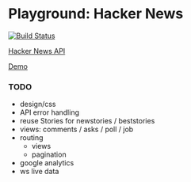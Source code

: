 # Playground: Hacker News
[![Build Status](https://travis-ci.org/mrkosima/playground-hacker-news.svg?branch=master)](https://travis-ci.org/mrkosima/playground-hacker-news)

[Hacker News API](https://github.com/HackerNews/API)

[Demo](https://mrkosima.github.io/playground-hacker-news/)

### TODO
- design/css
- API error handling
- reuse Stories for newstories / beststories
- views: comments / asks / poll / job
- routing
    - views
    - pagination
- google analytics
- ws live data
